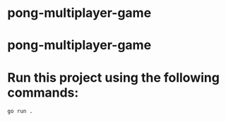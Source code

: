 # pong-multiplayer-game
# pong-multiplayer-game

# Run this project using the following commands:

```
go run .
```
